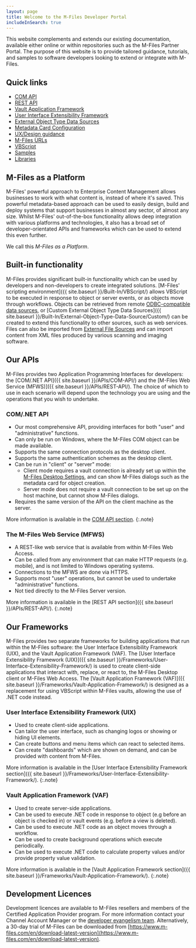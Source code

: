 ```yaml
---
layout: page
title: Welcome to the M-Files Developer Portal
includeInSearch: true
---
```


This website complements and extends our existing documentation, available either online or within repositories such as the M-Files Partner Portal.  The purpose of this website is to provide tailored guidance, tutorials, and samples to software developers looking to extend or integrate with M-Files.

## Quick links

<ul class="quicklinks">
	<li class="api"><a href="{{ site.baseurl }}/APIs/COM-API/"><span class="text"><i class="zmdi zmdi-circle-o"></i> COM API</span></a></li>
	<li class="api"><a href="{{ site.baseurl }}/APIs/REST-API/"><span class="text"><i class="zmdi zmdi-cloud-outline"></i> REST API</span></a></li>
	<li class="framework"><a href="{{ site.baseurl }}/Frameworks/Vault-Application-Framework/"><span class="text"><i class="zmdi zmdi-widgets"></i> Vault Application Framework</span></a></li>
	<li class="framework"><a href="{{ site.baseurl }}/Frameworks/User-Interface-Extensibility-Framework/"><span class="text"><i class="zmdi zmdi-window-restore"></i> User Interface Extensibility Framework</span></a></li>
	<li class="built-in"><a href="{{ site.baseurl }}/Built-In/External-Object-Type-Data-Source/"><span class="text"><i class="zmdi zmdi-swap-alt"></i> External Object Type Data Sources</span></a></li>
	<li class="built-in"><a href="{{ site.baseurl }}/Built-In/Metadata-Card-Configuration/"><span class="text"><i class="zmdi zmdi-view-web"></i> Metadata Card Configuration</span></a></li>
	<li class="built-in"><a href="{{ site.baseurl}}/UX-Design/"><span class="text"><i class="zmdi zmdi-view-dashboard"></i>UX/Design guidance</span></a></li>
	<li class="built-in"><a href="{{ site.baseurl }}/Built-In/URLs/"><span class="text"><i class="zmdi zmdi-link"></i> M-Files URLs</span></a></li>
	<li class="built-in"><a href="{{ site.baseurl }}/Built-In/VBScript/"><span class="text"><i class="zmdi zmdi-collection-item"></i> VBScript</span></a></li>
	<li class="sample"><a href="{{ site.baseurl }}/Samples-And-Libraries/Samples"><span class="text"><i class="zmdi zmdi-github"></i> Samples</span></a></li>
	<li class="sample"><a href="{{ site.baseurl }}/Samples-And-Libraries/Libraries"><span class="text"><i class="zmdi zmdi-github"></i> Libraries</span></a></li>
</ul>

## M-Files as a Platform

M-Files' powerful approach to Enterprise Content Management allows businesses to work with what content is, instead of where it's saved.  This powerful metadata-based approach can be used to easily design, build and deploy systems that support businesses in almost any sector, of almost any size.  Whilst M-Files' out-of-the-box functionality allows deep integration with various platforms and technologies, it also has a broad set of developer-orientated APIs and frameworks which can be used to extend this even further.

We call this *M-Files as a Platform*.

## Built-in functionality

M-Files provides significant built-in functionality which can be used by developers and non-developers to create integrated solutions.  [M-Files' scripting environment]({{ site.baseurl }}/Built-In/VBScript/) allows VBScript to be executed in response to object or server events, or as objects move through workflows.  Objects can be retrieved from remote [ODBC-compatible data sources](https://www.m-files.com/user-guide/latest/eng/Connection_to_external_database.html), or [Custom External Object Type Data Sources]({{ site.baseurl }}/Built-In/External-Object-Type-Data-Source/Custom/) can be created to extend this functionality to other sources, such as web services.  Files can also be imported from [External File Sources](https://www.m-files.com/user-guide/latest/eng/Connection_to_external_database_metadata.html) and can import content from XML files produced by various scanning and imaging software.

## Our APIs

M-Files provides two Application Programming Interfaces for developers: the [COM/.NET API]({{ site.baseurl }}/APIs/COM-API/) and the [M-Files Web Service (MFWS)]({{ site.baseurl }}/APIs/REST-API/). The choice of which to use in each scenario will depend upon the technology you are using and the operations that you wish to undertake.

### COM/.NET API

* Our most comprehensive API, providing interfaces for both "user" and "administrative" functions.
* Can only be run on Windows, where the M-Files COM object can be made available.
* Supports the same connection protocols as the desktop client.
* Supports the same authentication schemes as the desktop client.
* Can be run in "client" or "server" mode:
  * Client mode requires a vault connection is already set up within the [M-Files Desktop Settings](https://www.m-files.com/user-guide/latest/eng/Implementing_the_document_vault.html), and can show M-Files dialogs such as the metadata card for object creation.
  * Server mode does not require a vault connection to be set up on the host machine, but cannot show M-Files dialogs.
* Requires the same version of the API on the client machine as the server.

More information is available in the [COM API section](/APIs/COM-API/).
{:.note}

### The M-Files Web Service (MFWS)

* A REST-like web service that is available from within M-Files Web Access.
* Can be called from any environment that can make HTTP requests (e.g. mobile), and is not limited to Windows operating systems.
* Connections to the MFWS are done via HTTPS.
* Supports most "user" operations, but cannot be used to undertake "administrative" functions.
* Not tied directly to the M-Files Server version.

More information is available in the [REST API section]({{ site.baseurl }}/APIs/REST-API/).
{:.note}

## Our Frameworks

M-Files provides two separate frameworks for building applications that run within the M-Files software: the User Interface Extensibility Framework (UIX), and the Vault Application Framework (VAF).  The [User Interface Extensibility Framework (UIX)]({{ site.baseurl }}/Frameworks/User-Interface-Extensibility-Framework/) is used to create client-side applications that interact with, replace, or react to, the M-Files Desktop client or M-Files Web Access.  The [Vault Application Framework (VAF)]({{ site.baseurl }}/Frameworks/Vault-Application-Framework/) is designed as a replacement for using VBScript within M-Files vaults, allowing the use of .NET code instead.

### User Interface Extensibility Framework (UIX)

* Used to create client-side applications.
* Can tailor the user interface, such as changing logos or showing or hiding UI elements.
* Can create buttons and menu items which can react to selected items.
* Can create "dashboards" which are shown on demand, and can be provided with content from M-Files.

More information is available in the [User Interface Extensibility Framework section]({{ site.baseurl }}/Frameworks/User-Interface-Extensibility-Framework/).
{:.note}

### Vault Application Framework (VAF)

* Used to create server-side applications.
* Can be used to execute .NET code in response to object (e.g before an object is checked in) or vault events (e.g. before a view is deleted).
* Can be used to execute .NET code as an object moves through a workflow.
* Can be used to create background operations which execute periodically.
* Can be used to execute .NET code to calculate property values and/or provide property value validation.

More information is available in the [Vault Application Framework section]({{ site.baseurl }}/Frameworks/Vault-Application-Framework/).
{:.note}

## Development Licences

Development licences are available to M-Files resellers and members of the Certified Application Provider program.  For more information contact your Channel Account Manager or the [developer evangelism team](mailto:devsupport@m-files.com).  Alternatively, a 30-day trial of M-Files can be downloaded from [https://www.m-files.com/en/download-latest-version](https://www.m-files.com/en/download-latest-version).